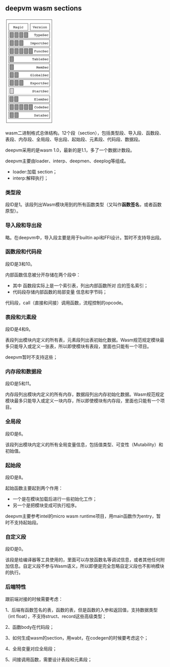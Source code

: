 ## deepvm wasm sections

<img src="./assets/wasm-sections.png" width="30%"/>

wasm二进制格式总体结构。12个段（section），包括类型段、导入段、函数段、表段、内存段、全局段、导出段、起始段、元素段、代码段、数据段。

deepvm采用的是wasm 1.0，最新的是1.1，多了一个数据计数段。

deepvm主要由loader、interp、deepmen、deeplog等组成。

- loader:加载 section；
- interp:解释执行；

### 类型段

段ID是1。该段列出Wasm模块用到的所有函数类型（又叫作**函数签名**，或者函数原型）。

### 导入段和导出段

略。在deepvm中，导入段主要是用于builtin api和FFI设计。暂时不支持导出段。

### 函数段和代码段

段ID是3和10。

内部函数信息被分开存储在两个段中：

- 其中 函数段实际上是一个索引表，列出内部函数所对 应的签名索引；
- 代码段存储内部函数的局部变量 信息和字节码；

代码段，call（直接和间接）调用函数，流程控制的opcode。

### 表段和元素段

段ID是4和9。

表段列出模块内定义的所有表，元素段列出表初始化数据。Wasm规范规定模块最多只能导入或定义一张表，所以即使模块有表段，里面也只能有一个项目。

deepvm暂时不支持这些；

### 内存段和数据段

段ID是5和11。

内存段列出模块内定义的所有内存，数据段列出内存初始化数据。Wasm规范规定模块最多只能导入或定义一块内存，所以即使模块有内存段，里面也只能有一个项目。

### 全局段

段ID是6。

该段列出模块内定义的所有全局变量信息，包括值类型、可变性（Mutability）和初始值。

### 起始段

段ID是8。

起始函数主要起到两个作用：

- 一个是在模块加载后进行一些初始化工作；
- 另一个是把模块变成可执行程序。

deepvm主要参考intel的micro wasm runtime项目，用main函数作为entry，暂时不支持起始段。

### 自定义段

段ID是0。

该段是给编译器等工具使用的，里面可以存放函数名等调试信息，或者其他任何附加信息。自定义段不参与Wasm语义，所以即便是完全忽略自定义段也不影响模块的执行。

### 后端特性

跟前端对接的时候需要考虑：

1、后端有函数签名的表，函数的表，但是函数的入参和返回值，支持数据类型（int float），不支持struct、record这些高级类型；

2、函数body在代码段；

3、如何生成wasm的section，用wabt，在codegen的时候要考虑这个；

4、全局变量对应全局段；

5、间接调用函数，需要设计表段和元素段；
